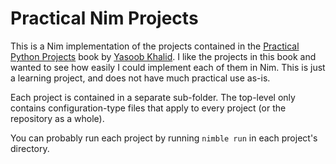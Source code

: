 # Practical Nim Projects

This is a Nim implementation of the projects contained in the [Practical Python Projects](https://practicalpython.yasoob.me) book by [Yasoob Khalid](https://yasoob.me). I like the projects in this book and wanted to see how easily I could implement each of them in Nim. This is just a learning project, and does not have much practical use as-is.

Each project is contained in a separate sub-folder. The top-level only contains configuration-type files that apply to every project (or the repository as a whole).

You can probably run each project by running `nimble run` in each project's directory.
